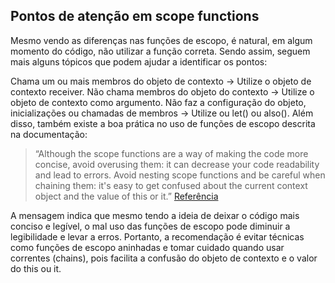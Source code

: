 ## Pontos de atenção em scope functions

Mesmo vendo as diferenças nas funções de escopo, é natural, em algum momento do código, não utilizar a função correta. Sendo assim, seguem mais alguns tópicos que podem ajudar a identificar os pontos:

Chama um ou mais membros do objeto de contexto -> Utilize o objeto de contexto receiver.
Não chama membros do objeto do contexto -> Utilize o objeto de contexto como argumento.
Não faz a configuração do objeto, inicializações ou chamadas de membros -> Utilize ou let() ou also().
Além disso, também existe a boa prática no uso de funções de escopo descrita na documentação:

> “Although the scope functions are a way of making the code more concise, avoid overusing them: it can decrease your code readability and lead to errors. Avoid nesting scope functions and be careful when chaining them: it's easy to get confused about the current context object and the value of this or it.” [Referência](https://kotlinlang.org/docs/reference/scope-functions.html#function-selection)

A mensagem indica que mesmo tendo a ideia de deixar o código mais conciso e legível, o mal uso das funções de escopo pode diminuir a legibilidade e levar a erros. Portanto, a recomendação é evitar técnicas como funções de escopo aninhadas e tomar cuidado quando usar correntes (chains), pois facilita a confusão do objeto de contexto e o valor do this ou it.